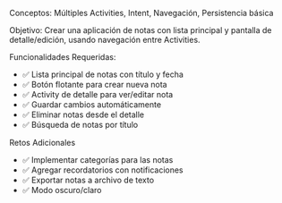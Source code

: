  Conceptos: Múltiples Activities, Intent, Navegación, Persistencia básica
 
 Objetivo: Crear una aplicación de notas con lista principal y pantalla de detalle/edición, usando 
navegación entre Activities.

 Funcionalidades Requeridas:
 
 - ✅ Lista principal de notas con título y fecha
 - ✅ Botón flotante para crear nueva nota
 - ✅ Activity de detalle para ver/editar nota
 - ✅ Guardar cambios automáticamente
 - ✅ Eliminar notas desde el detalle
 - ✅ Búsqueda de notas por título

 Retos Adicionales
 - ✅ Implementar categorías para las notas
 - ✅ Agregar recordatorios con notificaciones
 - ✅ Exportar notas a archivo de texto
 - ✅ Modo oscuro/claro
